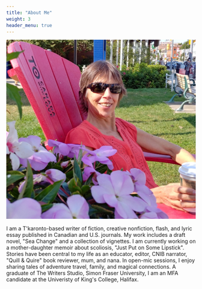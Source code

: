 ```yaml
---
title: "About Me"
weight: 3
header_menu: true
---
```


![Doley Henderson](images/dh.jpg)

I am a T'karonto-based writer of fiction, creative nonfiction, flash, and lyric essay published in Canadian and U.S. journals. My work includes a draft novel, "Sea Change" and a collection of vignettes. I am currently working on a mother-daughter memoir about scoliosis, "Just Put on Some Lipstick". Stories have been central to my life as an educator, editor, CNIB narrator, "Quill & Quire" book reviewer, mum, and nana. In open-mic sessions, I enjoy sharing tales of adventure travel, family, and magical connections. A graduate of The Writers Studio, Simon Fraser University, I am an MFA candidate at the Univeristy of King's College, Halifax.
